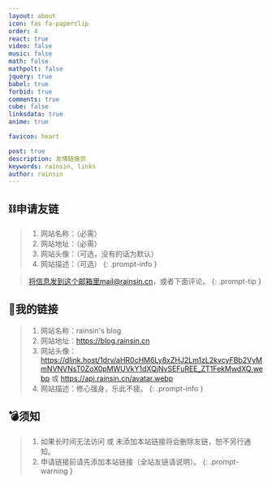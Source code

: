 ```yaml
---
layout: about
icon: fas fa-paperclip
order: 4
react: true
video: false
music: false
math: false
mathpolt: false
jquery: true
babel: true
forbid: true
comments: true
cube: false
linksdata: true
anime: true

favicon: heart

post: true
description: 友情链接页
keywords: rainsin, links
author: rainsin
---
```


<style>
  /*  */
@font-face {
    font-family: "Link 隶书";
    src: url("https://rainsin-1305486451.file.myqcloud.com/rainsin-blog/fonts/links/%E8%87%AA%E7%95%99%E5%AE%8B.woff");
}

#core-wrapper,
#tail-wrapper {
    width: 100%;
    padding-right: 0 !important;
    padding-left: 0 !important;
}

#access-tags,
#access-lastmod {
    display: none;
}

#links-box{
    width: 100%;
}

.links-box{
    display: grid;
    grid-template-columns: 1fr 1fr 1fr;
    gap: 1rem;
}

@media (max-width: 1300px) {
    .links-box{
        grid-template-columns: 1fr 1fr;
    }
    /* #core-wrapper,
    #tail-wrapper {
    width: 100%;
    padding-right: calc(var(--bs-gutter-x) * .5) !important;
} */
}
@media (max-width: 1000px) {
    .links-box{
        grid-template-columns: 1fr;
    }
}

.links-item-box{
    display: flex;
    color: black;
    padding: 12px;
    background-color: var(--box-bg);
    box-shadow: 0 8px 16px -4px #2c2d300c;
    border: var(--box-border) !important;
    border-radius: 12px;
    transition: all .4s ease-in-out;
}

.links-item-box:hover{
    box-shadow: 0px 0px 20px #a6a8af55;
    border-bottom: var(--box-border) !important;
}

.links-item-img-box{
    display: flex;
    width: 88px;
    aspect-ratio: 1;
    align-content: center;
    justify-content: center;
    flex-wrap: wrap;
}
.links-item-img{
    background-size: cover;
    background-position: center;
    width: 64px;
    height: 64px;
    border-radius: 32px;
    border: 1px solid #dadce0;
}
.links-item-info-box{
    display: flex;
    flex-direction: column;
    justify-content: center;
    margin-left: 18px;
    flex: 1;
    /* font-family: "Link 隶书"; */
    font-weight: bold;
}

.links-item-info-name{
    font-size: 1.4rem;
    color: #000;
    line-height: 2.2rem;
}
.links-item-info-url{
    font-size: .8rem;
    color: #767676;
}
.links-item-info-dec{
    font-size: .8rem;
    color: #767676;
}

</style>

<div id="links-box"></div>

## ⛓️申请友链

> 1. 网站名称：（必需）
> 2. 网站地址：（必需）
> 3. 网站头像：（可选，没有的话为默认）
> 4. 网站描述：（可选）
{: .prompt-info }

> 将信息发到这个邮箱里mail@rainsin.cn，或者下面评论。
{: .prompt-tip }

## 🔗我的链接

> 1. 网站名称：rainsin's blog
> 2. 网站地址：https://blog.rainsin.cn
> 3. 网站头像：https://dlink.host/1drv/aHR0cHM6Ly8xZHJ2Lm1zL2kvcyFBb2VyMmNVNVNsT0ZoX0pMWUVkY1dXQjNvSEFuREE_ZT1FekMwdXQ.webp 或 https://api.rainsin.cn/avatar.webp
> 4. 网站描述：修心强身，乐此不疲。
{: .prompt-info }

## 💣须知

> 1. 如果长时间无法访问 或 未添加本站链接将会删除友链，恕不另行通知。
> 2. 申请链接前请先添加本站链接（全站友链请说明）。
{: .prompt-warning }

<!-- <script defer>
let gitalk = new Gitalk({
  clientID: '8609fa79e19dadf4a8fb',
  clientSecret: '602d1db1d4f0cf81d602ead9958254b0d0440117',
  repo: 'rainsins.github.io',
  owner: 'rainsins',
  admin: ['rainsins'],
  id: md5(location.pathname),
  distractionFreeMode: true  
});
gitalk.render('gitalk-container');
</script> -->

<script type="text/babel" defer>
  function LinksItem({data}) {
    const item = data.map((e,i)=>{
        const imgobj = {
            backgroundImage: `url(${e.img ? e.img : "https://rainsin-1305486451.file.myqcloud.com/rainsin-blog/img/mm/act.gif"})`
        };
        return(
            <a className="links-item-box" href={e.url} target="_blank">
                <div className="links-item-img-box">
                    <div className="links-item-img" style={imgobj}></div>
                </div>
                <div className="links-item-info-box">
                    <span className="links-item-info-name">{e.name}</span>
                    <span className="links-item-info-url">{e.url}</span>
                    {e.dec ? <span className="links-item-info-dec">
                        {e.dec}
                    </span> : null}
                </div>
            </a>
        );
    });
    return (
        <div className="links-box">
            {item}
        </div>
    );
};

const links_item = ReactDOM.createRoot(document.getElementById('links-box'));
links_item.render(<LinksItem data={links_data}/>);
</script>

<script>
  window.load_event = {
  ...window.load_event,
  animes1: ()=>{$(".links-item-box").hover((e)=>{
      console.log(e);
      anime({
        targets: e.currentTarget.firstChild.firstChild,
        keyframes: [
          {rotate: "18deg",},
          {rotate: "-18deg"},
          {rotate: "10deg"},
          {rotate: "-8deg"},
          {rotate: "5deg"},
          {rotate: "-1deg"},
          {rotate: 0},
        ],
        easing: 'easeInOutSine'
      });
    },(e)=>{
  })},
}
</script>